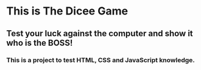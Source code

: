 # This is The Dicee Game

## Test your luck against the computer and show it who is the BOSS!

### This is a project to test HTML, CSS and JavaScript knowledge.